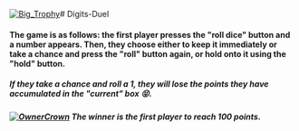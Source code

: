 [![Big_Trophy](https://cdn3.emoji.gg/emojis/8851-big-trophy.png)](https://emoji.gg/emoji/8851-big-trophy)# Digits-Duel
#### The game is as follows: the first player presses the "roll dice" button and a number appears. Then, they choose either to keep it immediately or take a chance and press the "roll" button again, or hold onto it using the "hold" button.


##### If they take a chance and roll a 1, they will lose the points they have accumulated in the "current" box 😝.

##### [![OwnerCrown](https://cdn3.emoji.gg/emojis/9620-ownercrown.png)](https://emoji.gg/emoji/9620-ownercrown) The winner is the first player to reach 100 points.
